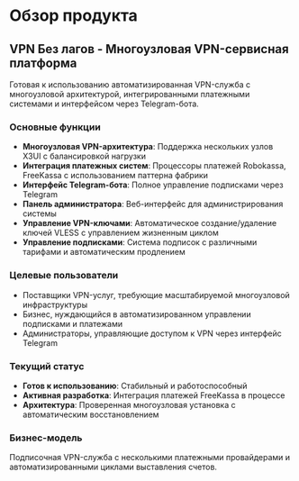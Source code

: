 # Обзор продукта

## VPN Без лагов - Многоузловая VPN-сервисная платформа

Готовая к использованию автоматизированная VPN-служба с многоузловой архитектурой, интегрированными платежными системами и интерфейсом через Telegram-бота.

### Основные функции
- **Многоузловая VPN-архитектура**: Поддержка нескольких узлов X3UI с балансировкой нагрузки
- **Интеграция платежных систем**: Процессоры платежей Robokassa, FreeKassa с использованием паттерна фабрики
- **Интерфейс Telegram-бота**: Полное управление подписками через Telegram
- **Панель администратора**: Веб-интерфейс для администрирования системы
- **Управление VPN-ключами**: Автоматическое создание/удаление ключей VLESS с управлением жизненным циклом
- **Управление подписками**: Система подписок с различными тарифами и автоматическим продлением

### Целевые пользователи
- Поставщики VPN-услуг, требующие масштабируемой многоузловой инфраструктуры
- Бизнес, нуждающийся в автоматизированном управлении подписками и платежами
- Администраторы, управляющие доступом к VPN через интерфейс Telegram

### Текущий статус
- **Готов к использованию**: Стабильный и работоспособный
- **Активная разработка**: Интеграция платежей FreeKassa в процессе
- **Архитектура**: Проверенная многоузловая установка с автоматическим восстановлением

### Бизнес-модель
Подписочная VPN-служба с несколькими платежными провайдерами и автоматизированными циклами выставления счетов.